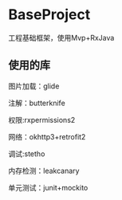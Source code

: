 # BaseProject
工程基础框架，使用Mvp+RxJava

## 使用的库

图片加载：glide

注解：butterknife

权限:rxpermissions2

网络：okhttp3+retrofit2

调试:stetho

内存检测：leakcanary

单元测试：junit+mockito
